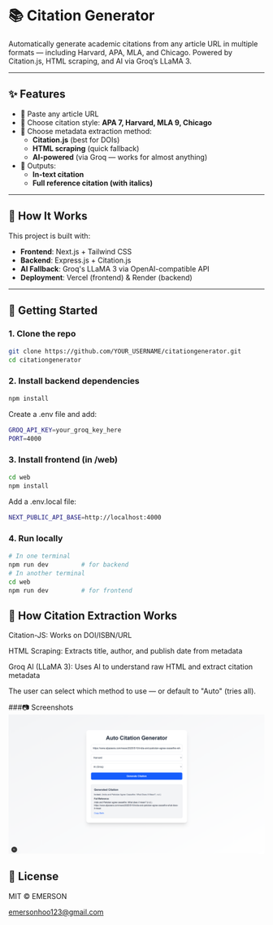 # 📚 Citation Generator

Automatically generate academic citations from any article URL in multiple formats — including Harvard, APA, MLA, and Chicago. Powered by Citation.js, HTML scraping, and AI via Groq’s LLaMA 3.

---

## ✨ Features

- 🔗 Paste any article URL
- 📘 Choose citation style: **APA 7, Harvard, MLA 9, Chicago**
- 🧠 Choose metadata extraction method:
  - **Citation.js** (best for DOIs)
  - **HTML scraping** (quick fallback)
  - **AI-powered** (via Groq — works for almost anything)
- 📝 Outputs:
  - **In-text citation**
  - **Full reference citation (with italics)**

---

## 🔧 How It Works

This project is built with:

- **Frontend**: Next.js + Tailwind CSS
- **Backend**: Express.js + Citation.js
- **AI Fallback**: Groq's LLaMA 3 via OpenAI-compatible API
- **Deployment**: Vercel (frontend) & Render (backend)

---

## 🚀 Getting Started

### 1. Clone the repo

```bash
git clone https://github.com/YOUR_USERNAME/citationgenerator.git
cd citationgenerator
```
### 2. Install backend dependencies
```bash
npm install
```
Create a .env file and add:
```bash
GROQ_API_KEY=your_groq_key_here
PORT=4000
```
### 3. Install frontend (in /web)
```bash
cd web
npm install
```
Add a .env.local file:
```bash
NEXT_PUBLIC_API_BASE=http://localhost:4000
```
### 4. Run locally
```bash
# In one terminal
npm run dev         # for backend
# In another terminal
cd web
npm run dev         # for frontend
```

## 🧠 How Citation Extraction Works
Citation-JS: Works on DOI/ISBN/URL

HTML Scraping: Extracts title, author, and publish date from metadata

Groq AI (LLaMA 3): Uses AI to understand raw HTML and extract citation metadata

The user can select which method to use — or default to "Auto" (tries all).

###📷 Screenshots
<img src="web/public/demo.png" width="700" alt="Demo Screenshot">
## 📜 License
MIT © EMERSON

emersonhoo123@gmail.com







